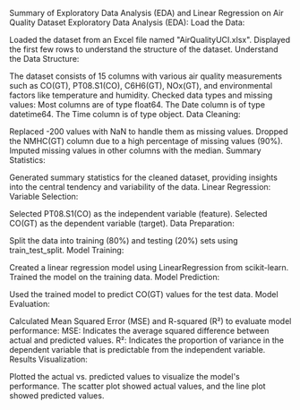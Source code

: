 Summary of Exploratory Data Analysis (EDA) and Linear Regression on Air Quality Dataset
Exploratory Data Analysis (EDA):
Load the Data:

Loaded the dataset from an Excel file named "AirQualityUCI.xlsx".
Displayed the first few rows to understand the structure of the dataset.
Understand the Data Structure:

The dataset consists of 15 columns with various air quality measurements such as CO(GT), PT08.S1(CO), C6H6(GT), NOx(GT), and environmental factors like temperature and humidity.
Checked data types and missing values:
Most columns are of type float64.
The Date column is of type datetime64.
The Time column is of type object.
Data Cleaning:

Replaced -200 values with NaN to handle them as missing values.
Dropped the NMHC(GT) column due to a high percentage of missing values (90%).
Imputed missing values in other columns with the median.
Summary Statistics:

Generated summary statistics for the cleaned dataset, providing insights into the central tendency and variability of the data.
Linear Regression:
Variable Selection:

Selected PT08.S1(CO) as the independent variable (feature).
Selected CO(GT) as the dependent variable (target).
Data Preparation:

Split the data into training (80%) and testing (20%) sets using train_test_split.
Model Training:

Created a linear regression model using LinearRegression from scikit-learn.
Trained the model on the training data.
Model Prediction:

Used the trained model to predict CO(GT) values for the test data.
Model Evaluation:

Calculated Mean Squared Error (MSE) and R-squared (R²) to evaluate model performance:
MSE: Indicates the average squared difference between actual and predicted values.
R²: Indicates the proportion of variance in the dependent variable that is predictable from the independent variable.
Results Visualization:

Plotted the actual vs. predicted values to visualize the model's performance.
The scatter plot showed actual values, and the line plot showed predicted values.

